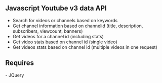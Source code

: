 <h2>Javascript Youtube v3 data API</h2>

<ul>
<li>Search for videos or channels based on keywords</li>
<li>Get channel information based on channelid (title, description, subscribers, viewcount, banners)</li>
<li>Get videos for a channel id (including stats)</li>
<li>Get video stats based on channel id (single video)</li>
<li>Get videos stats based on channel id (multiple videos in one request)</li>
</ul>

<h2>Requires</h2>
 - JQuery
